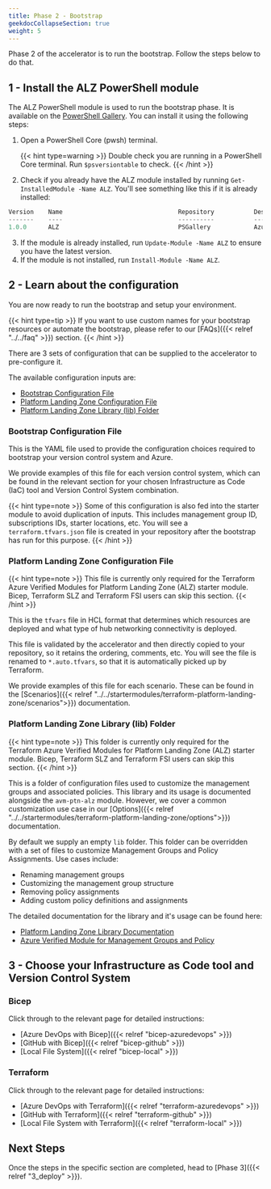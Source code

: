 ```yaml
---
title: Phase 2 - Bootstrap
geekdocCollapseSection: true
weight: 5
---
```


Phase 2 of the accelerator is to run the bootstrap. Follow the steps below to do that.

## 1 - Install the ALZ PowerShell module

The ALZ PowerShell module is used to run the bootstrap phase. It is available on the [PowerShell Gallery](https://www.powershellgallery.com/packages/ALZ/). You can install it using the following steps:

1. Open a PowerShell Core (pwsh) terminal.

    {{< hint type=warning >}}
Double check you are running in a PowerShell Core terminal. Run `$psversiontable` to check.
    {{< /hint >}}

2. Check if you already have the ALZ module installed  by running `Get-InstalledModule -Name ALZ`. You'll see something like this if it is already installed:

```powershell
Version    Name                                Repository           Description
-------    ----                                ----------           -----------
1.0.0      ALZ                                 PSGallery            Azure Landing Zones Powershell Module
```

3. If the module is already installed, run `Update-Module -Name ALZ` to ensure you have the latest version.
4. If the module is not installed, run `Install-Module -Name ALZ`.

## 2 - Learn about the configuration

You are now ready to run the bootstrap and setup your environment. 

{{< hint type=tip >}}
If you want to use custom names for your bootstrap resources or automate the bootstrap, please refer to our [FAQs]({{< relref "../../faq" >}}) section.
{{< /hint >}}

There are 3 sets of configuration that can be supplied to the accelerator to pre-configure it.

The available configuration inputs are:

* [Bootstrap Configuration File](#bootstrap-configuration-file)
* [Platform Landing Zone Configuration File](#platform-landing-zone-configuration-file)
* [Platform Landing Zone Library (lib) Folder](#platform-landing-zone-library-lib-folder)

### Bootstrap Configuration File

This is the YAML file used to provide the configuration choices required to bootstrap your version control system and Azure.

We provide examples of this file for each version control system, which can be found in the relevant section for your chosen Infrastructure as Code (IaC) tool and Version Control System combination.

{{< hint type=note >}}
Some of this configuration is also fed into the starter module to avoid duplication of inputs. This includes management group ID, subscriptions IDs, starter locations, etc. You will see a `terraform.tfvars.json` file is created in your repository after the bootstrap has run for this purpose.
{{< /hint >}}

### Platform Landing Zone Configuration File

{{< hint type=note >}}
This file is currently only required for the Terraform Azure Verified Modules for Platform Landing Zone (ALZ) starter module. Bicep, Terraform SLZ and Terraform FSI users can skip this section.
{{< /hint >}}

This is the `tfvars` file in HCL format that determines which resources are deployed and what type of hub networking connectivity is deployed.

This file is validated by the accelerator and then directly copied to your repository, so it retains the ordering, comments, etc. You will see the file is renamed to `*.auto.tfvars`, so that it is automatically picked up by Terraform.

We provide examples of this file for each scenario. These can be found in the [Scenarios]({{< relref "../../startermodules/terraform-platform-landing-zone/scenarios">}}) documentation.

### Platform Landing Zone Library (lib) Folder

{{< hint type=note >}}
This folder is currently only required for the Terraform Azure Verified Modules for Platform Landing Zone (ALZ) starter module. Bicep, Terraform SLZ and Terraform FSI users can skip this section.
{{< /hint >}}

This is a folder of configuration files used to customize the management groups and associated policies. This library and its usage is documented alongside the `avm-ptn-alz` module. However, we cover a common customization use case in our [Options]({{< relref "../../startermodules/terraform-platform-landing-zone/options">}}) documentation.

By default we supply an empty `lib` folder. This folder can be overridden with a set of files to customize Management Groups and Policy Assignments. Use cases include:

* Renaming management groups
* Customizing the management group structure
* Removing policy assignments
* Adding custom policy definitions and assignments

The detailed documentation for the library and it's usage can be found here:

* [Platform Landing Zone Library Documentation](https://azure.github.io/Azure-Landing-Zones-Library/)
* [Azure Verified Module for Management Groups and Policy](https://registry.terraform.io/modules/Azure/avm-ptn-alz/azurerm/0.10.0)

## 3 - Choose your Infrastructure as Code tool and Version Control System

### Bicep

Click through to the relevant page for detailed instructions:

* [Azure DevOps with Bicep]({{< relref "bicep-azuredevops" >}})
* [GitHub with Bicep]({{< relref "bicep-github" >}})
* [Local File System]({{< relref "bicep-local" >}})

### Terraform

Click through to the relevant page for detailed instructions:

* [Azure DevOps with Terraform]({{< relref "terraform-azuredevops" >}})
* [GitHub with Terraform]({{< relref "terraform-github" >}})
* [Local File System with Terraform]({{< relref "terraform-local" >}})

## Next Steps

Once the steps in the specific section are completed, head to [Phase 3]({{< relref "3_deploy" >}}).
